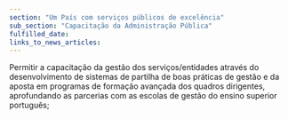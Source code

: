 ```yaml
---
section: "Um País com serviços públicos de excelência"
sub_section: "Capacitação da Administração Pública"
fulfilled_date:
links_to_news_articles:
---
```


Permitir a capacitação da gestão dos serviços/entidades através do desenvolvimento de sistemas de partilha de boas práticas de gestão e da aposta em programas de formação avançada dos quadros dirigentes, aprofundando as parcerias com as escolas de gestão do ensino superior português;